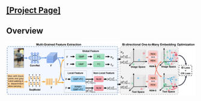 

## [[Project Page]](https://xmu-xiaoma666.github.io/Projects/MM23_BEAT/)

## Overview

![](./img/BEAT.png)

